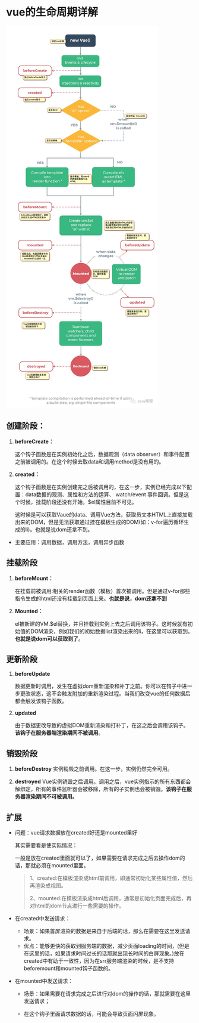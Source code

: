 # **vue的生命周期详解**
![vue生命周期](./vuelifecycle.png)

## **创建阶段：**

1. **beforeCreate：**
   
   这个钩子函数是在实例初始化之后，数据观测（data observer）和事件配置之前被调用的。在这个时候去取data和调用method是没有用的。


2. **created：**
   
   这个钩子函数是在实例创建完之后被调用的，在这一步，实例已经完成以下配置：data数据的观测、属性和方法的运算、 watch/event 事件回调。但是这个时候，挂载阶段还没有开始，$el属性目前不可见。
   
   
   这时候是可以获取Vaue的data、调用Vue方法，获取员文本HTML上直接加载出来的DOM，但是无法获取通过挂在模板生成的DOM(如：v-for遍历循环生成的li)。也就是说dom还拿不到。

  * 主要应用：调用数据，调用方法，调用异步函数

## **挂载阶段**
1. **beforeMount：**
   
   在挂载前被调用:相关的render函数（模板）首次被调用。但是通过v-for那些指令生成的html还没有挂载到页面上来。**也就是说，dom还拿不到**

2. **Mounted：**
   
   el被新建的VM.$el替换，并且挂载到实例上去之后调用该钩子。这时候就有初始值的DOM渲染，例如我们的初始数据list渲染出来的li，在这里可以获取到。**也就是说dom可以获取到了**。
   
## **更新阶段**
1. **beforeUpdate**
   
    数据更新时调用，发生在虚拟dom重新渲染和补丁之前。你可以在钩子中进一步更改状态，这不会触发附加的重新渲染过程。当我们改变vue的任何数据后都会触发该钩子函数。

2. **updated**
   
    由于数据更改导致的虚拟DOM重新渲染和打补丁，在这之后会调用该钩子。 **该钩子在服务器端渲染期间不被调用**。


## **销毁阶段**
1. **beforeDestroy**
    实例销毁之前调用。在这一步，实例仍然完全可用。

2. **destroyed**
    Vue实例销毁之后调用。调用之后，vue实例指示的所有东西都会解绑定，所有的事件监听器会被移除，所有的子实例也会被销毁。**该钩子在服务器渲染期间不可被调用。**


## **扩展**

* 问题：vue请求数据放在created好还是mounted里好

    其实需要看是使实际情况：

    一般是放在created里面就可以了，如果需要在请求完成之后去操作dom的话，那就必须在mounted里面。

    > 1、created:在模板渲染成html前调用，即通常初始化某些属性值，然后再渲染成视图。
    >
    >2、mounted:在模板渲染成html后调用，通常是初始化页面完成后，再对html的dom节点进行一些需要的操作。

- 在created中发送请求：
    * 场景：如果首屏渲染的数据是来自于后端的话，那么在需要在这里发送请求。
    * 优点：能够更快的获取到服务端的数据，减少页面loading的时间，(但是在这里的话，如果请求时间过长的话那就出现长时间的白屏现象。)放在created中有助于一致性，因为在srr服务端渲染的时候，是不支持beforemount和mounted钩子函数的。

    
    

- 在mounted中发送请求：
    * 场景：如果需要在请求完成之后进行对dom的操作的话，那就需要在这里发送请求；

    * 在这个钩子里面请求数据的话，可能会导致页面闪屏现象。

